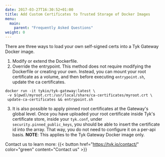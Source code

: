 ```yaml
---
date: 2017-03-27T16:30:52+01:00
title: Add Custom Certificates to Trusted Storage of Docker Images
menu:
  main:
    parent: "Frequently Asked Questions"
weight: 0 
---
```


There are three ways to load your own self-signed certs into a Tyk Gateway Docker image.

1. Modify or extend the Dockerfile.
2. Override the entrypoint. This method does not require modifying the Dockerfile or creating your own. Instead, you can mount your root certificate as a volume, and then before executing `entrypoint.sh`, update the ca certificates.
```{.copyWrapper}
docker run -it tykio/tyk-gateway:latest \
 -v $(pwd)/myroot.crt:/usr/local/share/ca-certificates/myroot.crt \
 update-ca-certificates && entrypoint.sh
```

3. It is also possible to apply pinned root certificates at the Gateway's global level. Once you have uploaded your root certificate inside Tyk's certificate store, inside your `tyk.conf`, under `security.pinned_public_keys`, you should be able to insert the certificate id into the array. That way, you do not need to configure it on a per-api basis. **NOTE**: This applies to the Tyk Gateway Docker image only.

Contact us to learn more:
{{< button href="https://tyk.io/contact/" color="green" content="Contact us" >}}
